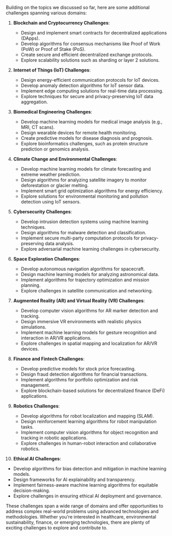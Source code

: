 Building on the topics we discussed so far, here are some additional challenges spanning various domains:

1. **Blockchain and Cryptocurrency Challenges**:
   - Design and implement smart contracts for decentralized applications (DApps).
   - Develop algorithms for consensus mechanisms like Proof of Work (PoW) or Proof of Stake (PoS).
   - Create secure and efficient decentralized exchange protocols.
   - Explore scalability solutions such as sharding or layer 2 solutions.

2. **Internet of Things (IoT) Challenges**:
   - Design energy-efficient communication protocols for IoT devices.
   - Develop anomaly detection algorithms for IoT sensor data.
   - Implement edge computing solutions for real-time data processing.
   - Explore techniques for secure and privacy-preserving IoT data aggregation.

3. **Biomedical Engineering Challenges**:
   - Develop machine learning models for medical image analysis (e.g., MRI, CT scans).
   - Design wearable devices for remote health monitoring.
   - Create predictive models for disease diagnosis and prognosis.
   - Explore bioinformatics challenges, such as protein structure prediction or genomics analysis.

4. **Climate Change and Environmental Challenges**:
   - Develop machine learning models for climate forecasting and extreme weather prediction.
   - Design algorithms for analyzing satellite imagery to monitor deforestation or glacier melting.
   - Implement smart grid optimization algorithms for energy efficiency.
   - Explore solutions for environmental monitoring and pollution detection using IoT sensors.

5. **Cybersecurity Challenges**:
   - Develop intrusion detection systems using machine learning techniques.
   - Design algorithms for malware detection and classification.
   - Implement secure multi-party computation protocols for privacy-preserving data analysis.
   - Explore adversarial machine learning challenges in cybersecurity.

6. **Space Exploration Challenges**:
   - Develop autonomous navigation algorithms for spacecraft.
   - Design machine learning models for analyzing astronomical data.
   - Implement algorithms for trajectory optimization and mission planning.
   - Explore challenges in satellite communication and networking.

7. **Augmented Reality (AR) and Virtual Reality (VR) Challenges**:
   - Develop computer vision algorithms for AR marker detection and tracking.
   - Design immersive VR environments with realistic physics simulations.
   - Implement machine learning models for gesture recognition and interaction in AR/VR applications.
   - Explore challenges in spatial mapping and localization for AR/VR devices.

8. **Finance and Fintech Challenges**:
   - Develop predictive models for stock price forecasting.
   - Design fraud detection algorithms for financial transactions.
   - Implement algorithms for portfolio optimization and risk management.
   - Explore blockchain-based solutions for decentralized finance (DeFi) applications.

9. **Robotics Challenges**:
   - Develop algorithms for robot localization and mapping (SLAM).
   - Design reinforcement learning algorithms for robot manipulation tasks.
   - Implement computer vision algorithms for object recognition and tracking in robotic applications.
   - Explore challenges in human-robot interaction and collaborative robotics.

10. **Ethical AI Challenges**:
   - Develop algorithms for bias detection and mitigation in machine learning models.
   - Design frameworks for AI explainability and transparency.
   - Implement fairness-aware machine learning algorithms for equitable decision-making.
   - Explore challenges in ensuring ethical AI deployment and governance.

These challenges span a wide range of domains and offer opportunities to address complex real-world problems using advanced technologies and methodologies. Whether you're interested in healthcare, environmental sustainability, finance, or emerging technologies, there are plenty of exciting challenges to explore and contribute to.